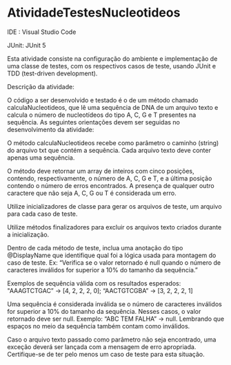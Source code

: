 # AtividadeTestesNucleotideos
IDE : Visual Studio Code

JUnit: JUnit 5 

Esta atividade consiste na configuração do ambiente e implementação de uma classe de testes, com os respectivos casos de teste, usando JUnit e TDD (test-driven development).

 Descrição da atividade:

 O código a ser desenvolvido e  testado é o de um método chamado calculaNucleotideos, que lê uma sequência de DNA de um arquivo texto e calcula o número de nucleotídeos do tipo A, C, G e T presentes na sequência. As seguintes orientações devem ser seguidas no desenvolvimento da atividade:


O método calculaNucleotideos recebe como parâmetro o caminho (string) do arquivo txt que contém a sequência. Cada arquivo texto deve conter apenas uma sequência.


O método deve retornar um array de inteiros com cinco posições, contendo, respectivamente, o número de A, C, G e T, e a última posição contendo o número de erros encontrados. A presença de qualquer outro caractere que não seja  A, C, G ou T é considerada um erro.


Utilize inicializadores de classe para gerar os arquivos de teste, um arquivo para cada caso de teste.


Utilize métodos finalizadores para excluir os arquivos texto criados durante a inicialização.


Dentro de cada método de teste, inclua uma anotação do tipo @DisplayName que identifique qual foi a lógica usada para montagem do caso de teste. Ex: “Verifica se o valor retornado é null quando o número de caracteres inválidos for superior a 10% do tamanho da sequência.”


Exemplos de sequência válida com os resultados esperados: "AAAGTCTGAC” → [4, 2, 2, 2, 0]; “AACTGTCGBA” → [3, 2, 2, 2, 1]


Uma sequência é considerada inválida se o número de caracteres inválidos for superior a 10% do tamanho da sequência. Nesses casos, o valor retornado deve ser null. Exemplo: “ABC TEM FALHA” → null. Lembrando que espaços no meio da sequência também contam como inválidos.

Caso o arquivo texto passado como parâmetro não seja encontrado, uma exceção deverá ser lançada com a mensagem de erro apropriada. Certifique-se de ter pelo menos um caso de teste para esta situação.




